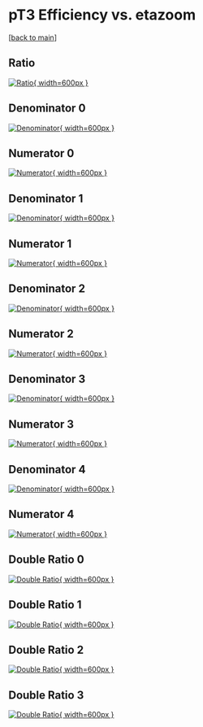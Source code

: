 # pT3 Efficiency vs. etazoom

[[back to main](./)]



## Ratio

[![Ratio](../mtv/var/pT3_vtr_321_0_eff_etazoom.png){ width=600px }](../mtv/var/pT3_vtr_321_0_eff_etazoom.pdf)

## Denominator 0

[![Denominator](../mtv/den/pT3_vtr_321_0_eff_etazoom_den0.png){ width=600px }](../mtv/den/pT3_vtr_321_0_eff_etazoom_den0.pdf)

## Numerator 0

[![Numerator](../mtv/num/pT3_vtr_321_0_eff_etazoom_num0.png){ width=600px }](../mtv/num/pT3_vtr_321_0_eff_etazoom_num0.pdf)

## Denominator 1

[![Denominator](../mtv/den/pT3_vtr_321_0_eff_etazoom_den1.png){ width=600px }](../mtv/den/pT3_vtr_321_0_eff_etazoom_den1.pdf)

## Numerator 1

[![Numerator](../mtv/num/pT3_vtr_321_0_eff_etazoom_num1.png){ width=600px }](../mtv/num/pT3_vtr_321_0_eff_etazoom_num1.pdf)

## Denominator 2

[![Denominator](../mtv/den/pT3_vtr_321_0_eff_etazoom_den2.png){ width=600px }](../mtv/den/pT3_vtr_321_0_eff_etazoom_den2.pdf)

## Numerator 2

[![Numerator](../mtv/num/pT3_vtr_321_0_eff_etazoom_num2.png){ width=600px }](../mtv/num/pT3_vtr_321_0_eff_etazoom_num2.pdf)

## Denominator 3

[![Denominator](../mtv/den/pT3_vtr_321_0_eff_etazoom_den3.png){ width=600px }](../mtv/den/pT3_vtr_321_0_eff_etazoom_den3.pdf)

## Numerator 3

[![Numerator](../mtv/num/pT3_vtr_321_0_eff_etazoom_num3.png){ width=600px }](../mtv/num/pT3_vtr_321_0_eff_etazoom_num3.pdf)

## Denominator 4

[![Denominator](../mtv/den/pT3_vtr_321_0_eff_etazoom_den4.png){ width=600px }](../mtv/den/pT3_vtr_321_0_eff_etazoom_den4.pdf)

## Numerator 4

[![Numerator](../mtv/num/pT3_vtr_321_0_eff_etazoom_num4.png){ width=600px }](../mtv/num/pT3_vtr_321_0_eff_etazoom_num4.pdf)

## Double Ratio 0

[![Double Ratio](../mtv/ratio/pT3_vtr_321_0_eff_etazoom_ratio0.png){ width=600px }](../mtv/ratio/pT3_vtr_321_0_eff_etazoom_ratio0.pdf)

## Double Ratio 1

[![Double Ratio](../mtv/ratio/pT3_vtr_321_0_eff_etazoom_ratio1.png){ width=600px }](../mtv/ratio/pT3_vtr_321_0_eff_etazoom_ratio1.pdf)

## Double Ratio 2

[![Double Ratio](../mtv/ratio/pT3_vtr_321_0_eff_etazoom_ratio2.png){ width=600px }](../mtv/ratio/pT3_vtr_321_0_eff_etazoom_ratio2.pdf)

## Double Ratio 3

[![Double Ratio](../mtv/ratio/pT3_vtr_321_0_eff_etazoom_ratio3.png){ width=600px }](../mtv/ratio/pT3_vtr_321_0_eff_etazoom_ratio3.pdf)

